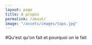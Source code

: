 ```yaml
---
layout: page
title: A propos
permalink: /about/
image: "/assets/images/taps.jpg"
---
```


#Qu'est qu'on fait et pourquoi on le fait
